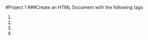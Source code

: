 #Project 1
###Create an HTML Document with the following tags

1. <!DOCTYPE html>
1. <html>
1. <head>
1. <body>
